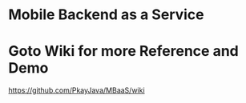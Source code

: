 #  Mobile Backend as a Service

# Goto Wiki for more Reference and Demo
https://github.com/PkayJava/MBaaS/wiki
